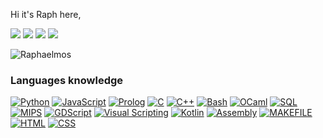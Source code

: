 Hi it's Raph here, 

![](http://github-profile-summary-cards.vercel.app/api/cards/profile-details?username=Raphaelmos&theme=chartreuse_dark) 
![](http://github-profile-summary-cards.vercel.app/api/cards/most-commit-language?username=Raphaelmos&theme=chartreuse_dark) 
![](http://github-profile-summary-cards.vercel.app/api/cards/repos-per-language?username=Raphaelmos&theme=chartreuse_dark) 
![](https://komarev.com/ghpvc/?Raphaelmos=Raphaelmose&color=brightgreen)
<p align="top-right"> <img src="https://komarev.com/ghpvc/?username=raphaelmos&label=Profile%20views&color=0e75b6&style=flat" alt="Raphaelmos" /> </p>

### Languages knowledge
[![Python](https://img.shields.io/badge/python-black?style=for-the-badge&logo=python)](https://github.com/Raphaelmos)
[![JavaScript](https://img.shields.io/badge/javascript-black?style=for-the-badge&logo=javascript)](https://github.com/Raphaelmos)
[![Prolog](https://img.shields.io/badge/prolog-black?style=for-the-badge&logo=swiprolog)](https://github.com/Raphaelmos)
[![C](https://img.shields.io/badge/c-black?style=for-the-badge&logo=c)](https://github.com/Raphaelmos)
[![C++](https://img.shields.io/badge/c++-black?style=for-the-badge&logo=cplusplus)](https://github.com/Raphaelmos)
[![Bash](https://img.shields.io/badge/bash-black?style=for-the-badge&logo=gnu-bash&logoColor=white)](https://github.com/Raphaelmos)
[![OCaml](https://img.shields.io/badge/ocaml-black?style=for-the-badge&logo=ocaml)](https://github.com/Raphaelmos)
[![SQL](https://img.shields.io/badge/sql-black?style=for-the-badge&logo=mysql)](https://github.com/Raphaelmos)
[![MIPS](https://img.shields.io/badge/mips-black?style=for-the-badge&logo=mips)](https://github.com/Raphaelmos)
[![GDScript](https://img.shields.io/badge/gdscript-black?style=for-the-badge&logo=godot)](https://github.com/Raphaelmos)
[![Visual Scripting](https://img.shields.io/badge/visualscripting-black?style=for-the-badge&logo=godot)](https://github.com/Raphaelmos)
[![Kotlin](https://img.shields.io/badge/kotlin-black?style=for-the-badge&logo=kotlin)](https://github.com/Raphaelmos)
[![Assembly](https://img.shields.io/badge/assembly-black?style=for-the-badge&logo=x86-Assembly)](https://github.com/Raphaelmos)
[![MAKEFILE](https://img.shields.io/badge/makefile-black?style=for-the-badge&logo=cmake)](https://github.com/Raphaelmos)
[![HTML](https://img.shields.io/badge/html-black?style=for-the-badge&logo=html5)](https://github.com/Raphaelmos)
[![CSS](https://img.shields.io/badge/CSS-black?style=for-the-badge&logo=css)](https://github.com/Raphaelmos)


